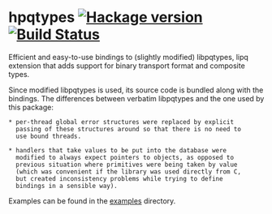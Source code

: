 # hpqtypes [![Hackage version](https://img.shields.io/hackage/v/hpqtypes.svg?label=Hackage)](https://hackage.haskell.org/package/hpqtypes) [![Build Status](https://secure.travis-ci.org/scrive/hpqtypes.svg?branch=master)](http://travis-ci.org/scrive/hpqtypes)

Efficient and easy-to-use bindings to (slightly modified) libpqtypes,
lipq extension that adds support for binary transport format and
composite types.

Since modified libpqtypes is used, its source code is bundled along
with the bindings. The differences between verbatim libpqtypes and the
one used by this package:

    * per-thread global error structures were replaced by explicit
      passing of these structures around so that there is no need to
      use bound threads.

    * handlers that take values to be put into the database were
      modified to always expect pointers to objects, as opposed to
      previous situation where primitives were being taken by value
      (which was convenient if the library was used directly from C,
      but created inconsistency problems while trying to define
      bindings in a sensible way).

Examples can be found in the [examples](https://github.com/scrive/hpqtypes/tree/master/examples) directory.
